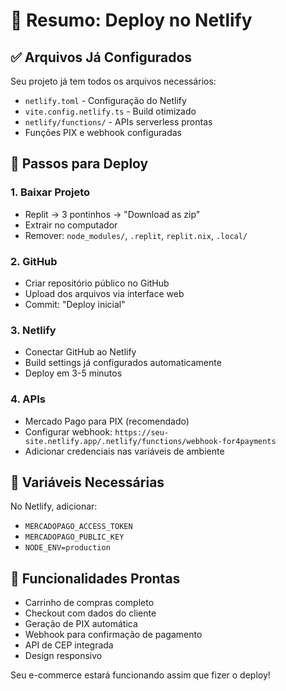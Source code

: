 # 🎯 Resumo: Deploy no Netlify

## ✅ Arquivos Já Configurados

Seu projeto já tem todos os arquivos necessários:
- `netlify.toml` - Configuração do Netlify
- `vite.config.netlify.ts` - Build otimizado
- `netlify/functions/` - APIs serverless prontas
- Funções PIX e webhook configuradas

## 🚀 Passos para Deploy

### 1. Baixar Projeto
- Replit → 3 pontinhos → "Download as zip"
- Extrair no computador
- Remover: `node_modules/`, `.replit`, `replit.nix`, `.local/`

### 2. GitHub
- Criar repositório público no GitHub
- Upload dos arquivos via interface web
- Commit: "Deploy inicial"

### 3. Netlify
- Conectar GitHub ao Netlify
- Build settings já configurados automaticamente
- Deploy em 3-5 minutos

### 4. APIs
- Mercado Pago para PIX (recomendado)
- Configurar webhook: `https://seu-site.netlify.app/.netlify/functions/webhook-for4payments`
- Adicionar credenciais nas variáveis de ambiente

## 🔑 Variáveis Necessárias

No Netlify, adicionar:
- `MERCADOPAGO_ACCESS_TOKEN`
- `MERCADOPAGO_PUBLIC_KEY`
- `NODE_ENV=production`

## 📱 Funcionalidades Prontas

- Carrinho de compras completo
- Checkout com dados do cliente
- Geração de PIX automática
- Webhook para confirmação de pagamento
- API de CEP integrada
- Design responsivo

Seu e-commerce estará funcionando assim que fizer o deploy!